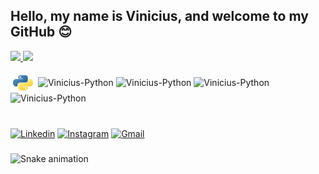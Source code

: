 ## Hello, my name is Vinicius, and welcome to my GitHub 😊

<div align="">
  <a href="https://github.com/viniciusvianavieirauff">
    <img width="42%" src="https://github-readme-stats.vercel.app/api?username=viniciusvianavieirauff&count_private=true&include_all_commits=true&show_icons=true&theme=dracula&hide_border=false&show_owner=true"/>
    <img width="53%" src="https://github-readme-stats.vercel.app/api/top-langs/?username=viniciusvianavieirauff&theme=dracula&hide_border=false&&layout=compact"/>
  </a>
</div>  

<div style="display: inline_block"><br>
  <img align="center" alt="Vinicius-Python" height="30" width="40" src="https://raw.githubusercontent.com/devicons/devicon/master/icons/python/python-original.svg">
	<img align="center" alt="Vinicius-Python" height="30" width="40" src="https://cdn.jsdelivr.net/gh/devicons/devicon/icons/git/git-original.svg" />
	<img align="center" alt="Vinicius-Python" height="30" width="40" src="https://cdn.jsdelivr.net/gh/devicons/devicon/icons/github/github-original.svg" />
	<img align="center" alt="Vinicius-Python" height="30" width="40" src="https://cdn.jsdelivr.net/gh/devicons/devicon/icons/mysql/mysql-original.svg" />
  <img align="center" alt="Vinicius-Python" height="30" width="40" src="https://cdn.jsdelivr.net/gh/devicons/devicon/icons/amazonwebservices/amazonwebservices-original.svg" />          
</div>

#

[![Linkedin](https://img.shields.io/badge/LinkedIn-0077B5?style=for-the-badge&logo=linkedin&logoColor=white)](https://www.linkedin.com/in/viniciusvianavieira/) 
[![Instagram](https://img.shields.io/badge/Instagram-E4405F?style=for-the-badge&logo=instagram&logoColor=white)](https://www.instagram.com/viniciusvianavieira/) 
[![Gmail](https://img.shields.io/badge/Gmail-D14836?style=for-the-badge&logo=gmail&logoColor=white)](https://mail.google.com/mail/u/0/#inbox?compose=CllgCKCCSPQpLzJVttTrjrwqGPXHDzxxMshWpTXdwNrBQBXLhVJSTtDXNjsfnrcFcpRMmzsxZDq)


###

 ![Snake animation](https://github.com/viniciusvianavieirauff/viniciusvianavieirauff/blob/output/github-contribution-grid-snake.svg)

